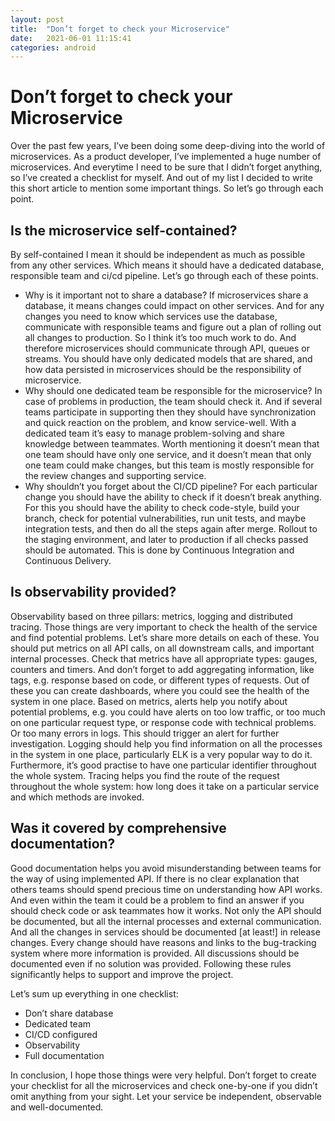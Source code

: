 ```yaml
---
layout: post
title:  "Don’t forget to check your Microservice"
date:   2021-06-01 11:15:41
categories: android
---
```

# Don’t forget to check your Microservice

Over the past few years, I’ve been doing some deep-diving into the world of microservices. As a product developer, I’ve implemented a huge number of microservices. And everytime I need to be sure that I didn’t forget anything, so I’ve created a checklist for myself. And out of my list I decided to write this short article to mention some important things. So let’s go through each point.

## Is the microservice self-contained?

By self-contained I mean it should be independent as much as possible from any other services. Which means it should have a dedicated database, responsible team and ci/cd pipeline. Let’s go through each of these points.
* Why is it important not to share a database?
If microservices share a database, it means changes could impact on other services. And for any changes you need to know which services use the database, communicate with responsible teams and figure out a plan of rolling out all changes to production. So I think it’s too much work to do. And therefore microservices should communicate through API, queues or streams. You should have only dedicated models that are shared, and how data persisted in microservices should be the responsibility of microservice.
* Why should one dedicated team be responsible for the microservice?
In case of problems in production, the team should check it. And if several teams participate in supporting then they should have synchronization and quick reaction on the problem, and know service-well. With a dedicated team it’s easy to manage problem-solving and share knowledge between teammates. Worth mentioning it doesn’t mean that one team should have only one service, and it doesn’t mean that only one team could make changes, but this team is mostly responsible for the review changes and supporting service.
* Why shouldn’t you forget about the CI/CD pipeline?
For each particular change you should have the ability to check if it doesn’t break anything. For this you should have the ability to check code-style, build your branch, check for potential vulnerabilities, run unit tests, and maybe integration tests, and then do all the steps again after merge. Rollout to the staging environment, and later to production if all checks passed should be automated. This is done by Continuous Integration and Continuous Delivery.

## Is observability provided?

Observability based on three pillars: metrics, logging and distributed tracing. Those things are very important to check the health of the service and find potential problems. Let’s share more details on each of these.
You should put metrics on all API calls, on all downstream calls, and important internal processes. Check that metrics have all appropriate types: gauges, counters and timers. And don’t forget to add aggregating information, like tags, e.g. response based on code, or different types of requests. Out of these you can create dashboards, where you could see the health of the system in one place.
Based on metrics, alerts help you notify about potential problems, e.g. you could have alerts on too low traffic, or too much on one particular request type, or response code with technical problems. Or too many errors in logs. This should trigger an alert for further investigation.
Logging should help you find information on all the processes in the system in one place, particularly ELK is a very popular way to do it. Furthermore, it’s good practise to have one particular identifier throughout the whole system.
Tracing helps you find the route of the request throughout the whole system: how long does it take on a particular service and which methods are invoked.

## Was it covered by comprehensive documentation?

Good documentation helps you avoid misunderstanding between teams for the way of using implemented API. If there is no clear explanation that others teams should spend precious time on understanding how API works. And even within the team it could be a problem to find an answer if you should check code or ask teammates how it works.
Not only the API should be documented, but all the internal processes and external communication. And all the changes in services should be documented [at least!] in release changes. Every change should have reasons and links to the bug-tracking system where more information is provided.
All discussions should be documented even if no solution was provided. Following these rules significantly helps to support and improve the project.

Let’s sum up everything in one checklist:
* Don’t share database
* Dedicated team
* CI/CD configured
* Observability
* Full documentation

In conclusion, I hope those things were very helpful. Don’t forget to create your checklist for all the microservices and check one-by-one if you didn’t omit anything from your sight. Let your service be independent, observable and well-documented.
